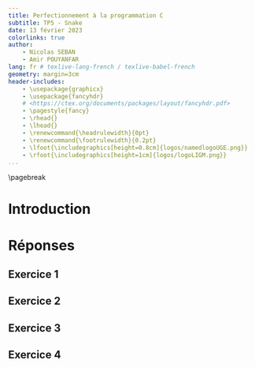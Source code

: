 ```yaml
---
title: Perfectionnement à la programmation C
subtitle: TP5 - Snake
date: 13 février 2023
colorlinks: true
author:
    - Nicolas SEBAN
    - Amir POUYANFAR
lang: fr # texlive-lang-french / texlive-babel-french
geometry: margin=3cm
header-includes:
    - \usepackage{graphicx}
    - \usepackage{fancyhdr}
    # <https://ctex.org/documents/packages/layout/fancyhdr.pdf>
    - \pagestyle{fancy}
    - \rhead{}
    - \lhead{}
    - \renewcommand{\headrulewidth}{0pt}
    - \renewcommand{\footrulewidth}{0.2pt}
    - \lfoot{\includegraphics[height=0.8cm]{logos/namedlogoUGE.png}}
    - \rfoot{\includegraphics[height=1cm]{logos/logoLIGM.png}}
...
```


\pagebreak

# Introduction

# Réponses

## Exercice 1

## Exercice 2

## Exercice 3

## Exercice 4
